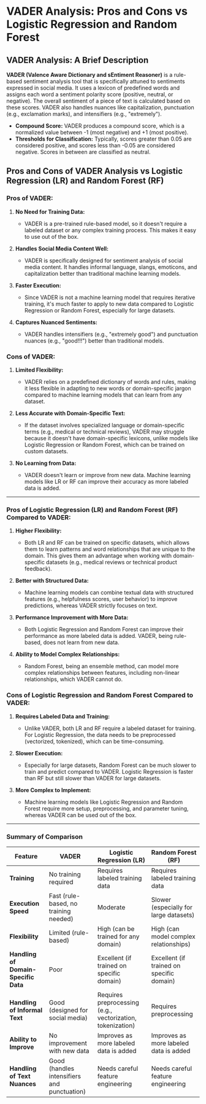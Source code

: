 # VADER Analysis: Pros and Cons vs Logistic Regression and Random Forest

## VADER Analysis: A Brief Description

**VADER (Valence Aware Dictionary and sEntiment Reasoner)** is a rule-based sentiment analysis tool that is specifically attuned to sentiments expressed in social media. It uses a lexicon of predefined words and assigns each word a sentiment polarity score (positive, neutral, or negative). The overall sentiment of a piece of text is calculated based on these scores. VADER also handles nuances like capitalization, punctuation (e.g., exclamation marks), and intensifiers (e.g., "extremely").

- **Compound Score:** VADER produces a compound score, which is a normalized value between -1 (most negative) and +1 (most positive).
- **Thresholds for Classification:** Typically, scores greater than 0.05 are considered positive, and scores less than -0.05 are considered negative. Scores in between are classified as neutral.

## Pros and Cons of VADER Analysis vs Logistic Regression (LR) and Random Forest (RF)

### Pros of VADER:
1. **No Need for Training Data:**
   - VADER is a pre-trained rule-based model, so it doesn't require a labeled dataset or any complex training process. This makes it easy to use out of the box.

2. **Handles Social Media Content Well:**
   - VADER is specifically designed for sentiment analysis of social media content. It handles informal language, slangs, emoticons, and capitalization better than traditional machine learning models.

3. **Faster Execution:**
   - Since VADER is not a machine learning model that requires iterative training, it's much faster to apply to new data compared to Logistic Regression or Random Forest, especially for large datasets.

4. **Captures Nuanced Sentiments:**
   - VADER handles intensifiers (e.g., "extremely good") and punctuation nuances (e.g., "good!!!") better than traditional models.

### Cons of VADER:
1. **Limited Flexibility:**
   - VADER relies on a predefined dictionary of words and rules, making it less flexible in adapting to new words or domain-specific jargon compared to machine learning models that can learn from any dataset.

2. **Less Accurate with Domain-Specific Text:**
   - If the dataset involves specialized language or domain-specific terms (e.g., medical or technical reviews), VADER may struggle because it doesn't have domain-specific lexicons, unlike models like Logistic Regression or Random Forest, which can be trained on custom datasets.

3. **No Learning from Data:**
   - VADER doesn't learn or improve from new data. Machine learning models like LR or RF can improve their accuracy as more labeled data is added.

---

### Pros of Logistic Regression (LR) and Random Forest (RF) Compared to VADER:

1. **Higher Flexibility:**
   - Both LR and RF can be trained on specific datasets, which allows them to learn patterns and word relationships that are unique to the domain. This gives them an advantage when working with domain-specific datasets (e.g., medical reviews or technical product feedback).

2. **Better with Structured Data:**
   - Machine learning models can combine textual data with structured features (e.g., helpfulness scores, user behavior) to improve predictions, whereas VADER strictly focuses on text.

3. **Performance Improvement with More Data:**
   - Both Logistic Regression and Random Forest can improve their performance as more labeled data is added. VADER, being rule-based, does not learn from new data.

4. **Ability to Model Complex Relationships:**
   - Random Forest, being an ensemble method, can model more complex relationships between features, including non-linear relationships, which VADER cannot do.

### Cons of Logistic Regression and Random Forest Compared to VADER:

1. **Requires Labeled Data and Training:**
   - Unlike VADER, both LR and RF require a labeled dataset for training. For Logistic Regression, the data needs to be preprocessed (vectorized, tokenized), which can be time-consuming.

2. **Slower Execution:**
   - Especially for large datasets, Random Forest can be much slower to train and predict compared to VADER. Logistic Regression is faster than RF but still slower than VADER for large datasets.

3. **More Complex to Implement:**
   - Machine learning models like Logistic Regression and Random Forest require more setup, preprocessing, and parameter tuning, whereas VADER can be used out of the box.

---

### Summary of Comparison

| Feature                            | VADER                                    | Logistic Regression (LR)                  | Random Forest (RF)                        |
|-------------------------------------|------------------------------------------|-------------------------------------------|-------------------------------------------|
| **Training**                        | No training required                     | Requires labeled training data            | Requires labeled training data            |
| **Execution Speed**                 | Fast (rule-based, no training needed)    | Moderate                                  | Slower (especially for large datasets)    |
| **Flexibility**                     | Limited (rule-based)                     | High (can be trained for any domain)      | High (can model complex relationships)    |
| **Handling of Domain-Specific Data**| Poor                                     | Excellent (if trained on specific domain) | Excellent (if trained on specific domain) |
| **Handling of Informal Text**       | Good (designed for social media)         | Requires preprocessing (e.g., vectorization, tokenization) | Requires preprocessing                   |
| **Ability to Improve**              | No improvement with new data             | Improves as more labeled data is added    | Improves as more labeled data is added    |
| **Handling of Text Nuances**        | Good (handles intensifiers and punctuation) | Needs careful feature engineering         | Needs careful feature engineering         |
